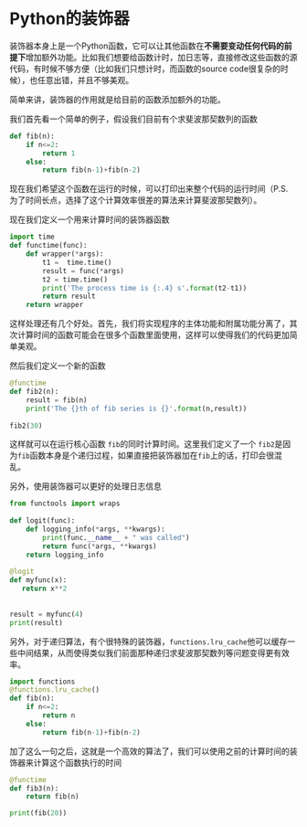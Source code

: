 # Python的装饰器

装饰器本身上是一个Python函数，它可以让其他函数在**不需要变动任何代码的前提下**增加额外功能。比如我们想要给函数计时，加日志等，直接修改这些函数的源代码，有时候不够方便（比如我们只想计时，而函数的source code很复杂的时候），也任意出错，并且不够美观。

简单来讲，装饰器的作用就是给目前的函数添加额外的功能。

我们首先看一个简单的例子，假设我们目前有个求斐波那契数列的函数

```python
def fib(n):
    if n<=2:
        return 1
    else:
        return fib(n-1)+fib(n-2)
```

现在我们希望这个函数在运行的时候，可以打印出来整个代码的运行时间（P.S. 为了时间长点，选择了这个计算效率很差的算法来计算斐波那契数列）。

现在我们定义一个用来计算时间的装饰器函数

```python
import time
def functime(func):
    def wrapper(*args):
        t1 =  time.time()
        result = func(*args)
        t2 = time.time()
        print('The process time is {:.4} s'.format(t2-t1))
        return result
    return wrapper
```

这样处理还有几个好处。首先，我们将实现程序的主体功能和附属功能分离了，其次计算时间的函数可能会在很多个函数里面使用，这样可以使得我们的代码更加简单美观。

然后我们定义一个新的函数

```python
@functime
def fib2(n):
    result = fib(n)
    print('The {}th of fib series is {}'.format(n,result))
    
fib2(30)
```

这样就可以在运行核心函数 `fib`的同时计算时间。这里我们定义了一个 `fib2`是因为`fib`函数本身是个递归过程，如果直接把装饰器加在`fib`上的话，打印会很混乱。

另外，使用装饰器可以更好的处理日志信息

```python
from functools import wraps
 
def logit(func):
    def logging_info(*args, **kwargs):
        print(func.__name__ + " was called")
        return func(*args, **kwargs)
    return logging_info
 
@logit
def myfunc(x):
   return x**2
 
 
result = myfunc(4)
print(result)
```

另外，对于递归算法，有个很特殊的装饰器，`functions.lru_cache`他可以缓存一些中间结果，从而使得类似我们前面那种递归求斐波那契数列等问题变得更有效率。
```python
import functions
@functions.lru_cache()
def fib(n):
    if n<=2:
        return n
    else:
        return fib(n-1)+fib(n-2)
```
加了这么一句之后，这就是一个高效的算法了，我们可以使用之前的计算时间的装饰器来计算这个函数执行的时间
```python
@functime
def fib3(n):
    return fib(n)

print(fib(20))
```







